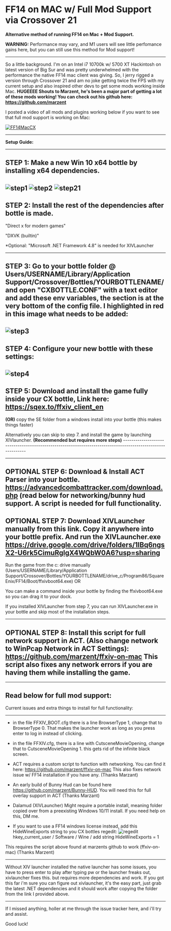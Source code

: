 # FF14 on MAC w/ Full Mod Support via Crossover 21
**Alternative method of running FF14 on Mac + Mod Support.**

**WARNING:**
Performance may vary, and M1 users will see little perfomance gains here, but you can still use this method for Mod support!

------------------------------------------------------------------------------------------------------------

So a little background. I'm on an Intel i7 10700k w/ 5700 XT Hackintosh on latest version of Big Sur and was pretty underwhelmed with the performance the native FF14 mac client was giving. So, I jerry rigged a version through Crossover 21 and am no joke getting twice the FPS with my current setup and also inspired other devs to get some mods working inside Mac. **HUGEEEE Shouts to Marzent, he's been a major part of getting a lot of these mods working! You can check out his github here: https://github.com/marzent**

I posted a video of all mods and plugins working below if you want to see that full mod support is working on Mac:

[![FF14MacCX](https://i.imgur.com/qHmZOoq.png)](https://www.youtube.com/watch?v=SmH-8HdJkQY "Video showcasing mod support on Mac")

------------------------------------------------------------------------------------------------------------

**Setup Guide:**

------------------------------------------------------------------------------------------------------------

**STEP 1:**  Make a new Win 10 x64 bottle by installing x64 dependencies.
------------------------------------------------------------------------------------------------------------
![step1](https://i.imgur.com/sxyQpdb.png)
![step2](https://i.imgur.com/bBt5eGh.png)
![step21](https://i.imgur.com/wygSZWz.png)
------------------------------------------------------------------------------------------------------------
**STEP 2:** Install the rest of the dependencies after bottle is made. 
------------------------------------------------------------------------------------------------------------

"Direct x for modern games" 

"DXVK (builtin)"

*Optional: "Microsoft .NET Framework 4.8" is needed for XIVLauncher


------------------------------------------------------------------------------------------------------------
**STEP 3:** Go to your bottle folder @ Users/USERNAME/Library/Application Support/Crossover/Bottles/YOURBOTTLENAME/ and open "CXBOTTLE.CONF" with a text editor and add these env variables, the section is at the very bottom of the config file. I highlighted in red in this image what needs to be added:
------------------------------------------------------------------------------------------------------------
![step3](https://i.imgur.com/UtIE40Z.png )
------------------------------------------------------------------------------------------------------------
**STEP 4:** Configure your new bottle with these settings: 
------------------------------------------------------------------------------------------------------------
![step4](https://i.imgur.com/X6y0YQR.png )
------------------------------------------------------------------------------------------------------------
**STEP 5:** Download and install the game fully inside your CX bottle, Link here: https://sqex.to/ffxiv_client_en 
------------------------------------------------------------------------------------------------------------

**(OR)** copy the SE folder from a windows install into your bottle (this makes things faster)

Alternatively you can skip to step 7. and install the game by launching XIVlauncher. **(Recommended but requires more steps)** ------------------------------------------------------------------------------------------------------------

------------------------------------------------------------------------------------------------------------
**OPTIONAL STEP 6:** Download & Install ACT Parser into your bottle. https://advancedcombattracker.com/download.php (read below for networking/bunny hud support. A script is needed for full functionality.
------------------------------------------------------------------------------------------------------------
**OPTIONAL STEP 7:** Download XIVLauncher manually from this link. Copy it anywhere into your bottle prefix. And run the XIVLauncher.exe https://drive.google.com/drive/folders/1IBq6ngsX2-U6rk5CimuRglgX4WQbW0A6?usp=sharing
------------------------------------------------------------------------------------------------------------
Run the game from the c: drive manually (Users/USERNAME/Library/Application Support/Crossover/Bottles/YOURBOTTLENAME/drive_c/Program86/SquareEnix/FF14/Boot/ffxivboot64.exe) OR

You can make a command inside your bottle by finding the ffxivboot64.exe so you can drag it to your dock.

If you installed XIVLauncher from step 7, you can run XIVLauncher.exe in your bottle and skip most of the installation steps.

------------------------------------------------------------------------------------------------------------
**OPTIONAL STEP 8:** Install this script for full network support in ACT. (Also change network to WinPcap Network in ACT Settings): https://github.com/marzent/ffxiv-on-mac  This script also fixes any network errors if you are having them while installing the game.
------------------------------------------------------------------------------------------------------------

------------------------------------------------------------------------------------------------------------
Read below for full mod support:
------------------------------------------------------------------------------------------------------------

Current issues and extra things to install for full functionality:

------------------------------------------------------------------------------------------------------------

 * in the file FFXIV_BOOT.cfg there is a line BrowserType 1, change that to BrowserType 0. That makes the launcher work as long as you press enter to log in instead of clicking.

 * in the file FFXIV.cfg, there is a line with CutsceneMovieOpening, change that to CutsceneMovieOpening 1. this gets rid of the infinite black screen.

 * ACT requires a custom script to function with networking. You can find it here: https://github.com/marzent/ffxiv-on-mac This also fixes network issue w/ FF14 installation if you have any. (Thanks Marzant)

 * An early build of Bunny Hud can be found here https://github.com/marzent/Bunny-HUD. You will need this for full overlay support in ACT (Thanks Marzant)

 * Dalamud (XIVLauncher) Might require a portable install, meaning folder copied over from a preexisting Windows 10/11 install. If you need help on this, DM me.

 * If you want to use a FF14 windows license instead, add this HideWineExports string to you CX bottles regedit:
![regedit](https://i.imgur.com/LreO7Lv.png)
 hkey_current_user / Software / Wine / add string HideWineExports = 1  
 
 This requires the script above found at marzents github to work (ffxiv-on-mac) (Thanks Marzent)

------------------------------------------------------------------------------------------------------------

Without XIV launcher installed the native launcher has some issues, you have to press enter to play after typing pw or the launcher freaks out, xivlauncher fixes this. but requires more dependencies and work. If you got this far i'm sure you can figure out xivlauncher, it's the easy part, just grab the latest .NET dependencies and it should work after copying the folder from the link I provided above.

------------------------------------------------------------------------------------------------------------

If I missed anything, holler at me through the issue tracker here, and i'll try and assist. 

Good luck!



